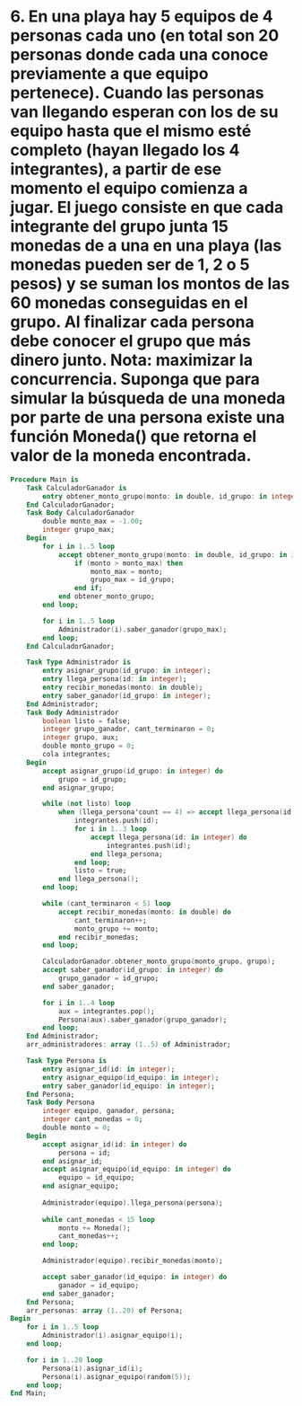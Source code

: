 # 6. En una playa hay 5 equipos de 4 personas cada uno (en total son 20 personas donde cada una conoce previamente a que equipo pertenece). Cuando las personas van llegando esperan con los de su equipo hasta que el mismo esté completo (hayan llegado los 4 integrantes), a partir de ese momento el equipo comienza a jugar. El juego consiste en que cada integrante del grupo junta 15 monedas de a una en una playa (las monedas pueden ser de 1, 2 o 5 pesos) y se suman los montos de las 60 monedas conseguidas en el grupo. Al finalizar cada persona debe conocer el grupo que más dinero junto. Nota: maximizar la concurrencia. Suponga que para simular la búsqueda de una moneda por parte de una persona existe una función Moneda() que retorna el valor de la moneda encontrada.

```ada
Procedure Main is
    Task CalculadorGanador is
        entry obtener_monto_grupo(monto: in double, id_grupo: in integer);
    End CalculadorGanador;
    Task Body CalculadorGanador
        double monto_max = -1.00;
        integer grupo_max;
    Begin
        for i in 1..5 loop
            accept obtener_monto_grupo(monto: in double, id_grupo: in integer) do
                if (monto > monto_max) then
                    monto_max = monto;
                    grupo_max = id_grupo;
                end if;
            end obtener_monto_grupo;
        end loop;

        for i in 1..5 loop
            Administrador(i).saber_ganador(grupo_max);
        end loop;
    End CalculadorGanador;

    Task Type Administrador is
        entry asignar_grupo(id_grupo: in integer);
        entry llega_persona(id: in integer);
        entry recibir_monedas(monto: in double);
        entry saber_ganador(id_grupo: in integer);
    End Administrador;
    Task Body Administrador
        boolean listo = false;
        integer grupo_ganador, cant_terminaron = 0;
        integer grupo, aux;
        double monto_grupo = 0;
        cola integrantes;
    Begin
        accept asignar_grupo(id_grupo: in integer) do
            grupo = id_grupo;
        end asignar_grupo;

        while (not listo) loop
            when (llega_persona'count == 4) => accept llega_persona(id: in integer) do
                integrantes.push(id);
                for i in 1..3 loop
                    accept llega_persona(id: in integer) do
                        integrantes.push(id);
                    end llega_persona;
                end loop;
                listo = true;
            end llega_persona();
        end loop;

        while (cant_terminaron < 5) loop
            accept recibir_monedas(monto: in double) do
                cant_terminaron++;
                monto_grupo += monto;
            end recibir_monedas;
        end loop;

        CalculadorGanador.obtener_monto_grupo(monto_grupo, grupo);
        accept saber_ganador(id_grupo: in integer) do
            grupo_ganador = id_grupo;
        end saber_ganador;

        for i in 1..4 loop
            aux = integrantes.pop();
            Persona(aux).saber_ganador(grupo_ganador);
        end loop;
    End Administrador;
    arr_administradores: array (1..5) of Administrador;

    Task Type Persona is
        entry asignar_id(id: in integer);
        entry asignar_equipo(id_equipo: in integer);
        entry saber_ganador(id_equipo: in integer);
    End Persona;
    Task Body Persona
        integer equipo, ganador, persona;
        integer cant_monedas = 0;
        double monto = 0;
    Begin
        accept asignar_id(id: in integer) do
            persona = id;
        end asignar_id;
        accept asignar_equipo(id_equipo: in integer) do
            equipo = id_equipo;
        end asignar_equipo;
        
        Administrador(equipo).llega_persona(persona);
        
        while cant_monedas < 15 loop
            monto += Moneda();
            cant_monedas++;
        end loop;

        Administrador(equipo).recibir_monedas(monto);

        accept saber_ganador(id_equipo: in integer) do
            ganador = id_equipo;
        end saber_ganador;
    End Persona;
    arr_personas: array (1..20) of Persona;
Begin
    for i in 1..5 loop
        Administrador(i).asignar_equipo(i);
    end loop;

    for i in 1..20 loop
        Persona(i).asignar_id(i);
        Persona(i).asignar_equipo(random(5));
    end loop;
End Main;
```